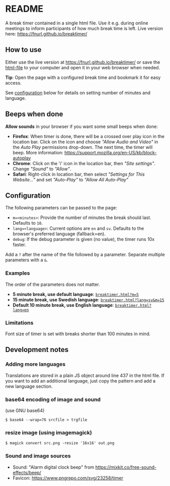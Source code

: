 # README

A break timer contained in a single html file. Use it e.g. during online
meetings to inform participants of how much break time is left. Live version
here: https://fnurl.github.io/breaktimer/


## How to use

Either use the live version at https://fnurl.github.io/breaktimer/ or save the
[html-file](https://raw.githubusercontent.com/fnurl/breaktimer/main/break.html)
to your computer and open it in your web browser when needed.

**Tip**: Open the page with a configured break time and bookmark it for easy
access.

See [configuration](#configuration) below for details on setting number of
minutes and language.


## Beeps when done

**Allow sounds** in your browser if you want some small beeps when done:

- **Firefox**: When timer is done, there will be a crossed over play icon in the
  location bar. Click on the icon and choose *"Allow Audio and Video"* in the
  *Auto Play* permissions drop-down. The next time, the timer will beep. More
  information: https://support.mozilla.org/en-US/kb/block-autoplay
- **Chrome**: Click on the 'i' icon in the location bar, then *"Site settings"*.
  Change *"Sound"* to *"Allow"*.
- **Safari**: Right-click in location bar, then select *"Settings for This
  Website..."* and set *"Auto-Play"* to *"Allow All Auto-Play"*


## Configuration

The following parameters can be passed to the page:

- `m=<minutes>`: Provide the number of minutes the break should last. Defaults
  to `10`.
- `lang=<language>`: Current options are `en` and `sv`. Defaults to the
  browser's preferred language (fallback=en).
- `debug`: If the debug parameter is given (no value), the timer runs 10x
  faster.

Add a `?` after the name of the file followed by a parameter. Separate multiple
parameters with a `&`.


### Examples

The order of the parameters does not matter.

- **5 minute break, use default language**: [`breaktimer.html?m=5`](https://fnurl.github.io/breaktimer/?m=5)
- **15 minute break, use Swedish language**: [`breaktimer.html?lang=sv&m=15`](https://fnurl.github.io/breaktimer/?lang=sv&m=15)
- **Default 10 minute break, use English language**: [`breaktimer.html?lang=en`](https://fnurl.github.io/breaktimer/?lang=en)


### Limitations

Font size of timer is set with breaks shorter than 100 minutes in mind.


## Development notes


### Adding more languages

Translations are stored in a plain JS object around line 437 in the html file.
If you want to add an additional language, just copy the pattern and add a new
language section.


### base64 encoding of image and sound

(use GNU base64)

`$ base64 --wrap=76 srcfile > trgfile`


### resize image (using imagemagick)

`$ magick convert src.png -resize '16x16' out.png`


### Sound and image sources

- Sound: "Alarm digital clock beep" from https://mixkit.co/free-sound-effects/beep/
- Favicon: https://www.pngrepo.com/svg/23258/timer